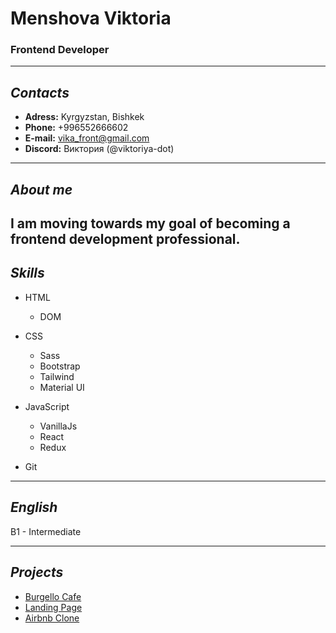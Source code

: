 # Menshova Viktoria
### Frontend Developer
---
## *Contacts*
* **Adress:** Kyrgyzstan, Bishkek
* **Phone:** +996552666602
* **E-mail:** vika_front@gmail.com
* **Discord:** Виктория (@viktoriya-dot)
---
## *About me*
I am moving towards my goal of becoming a frontend development professional.
---
## *Skills*
- HTML
    - DOM

- CSS
    - Sass
    - Bootstrap
    - Tailwind
    - Material UI

- JavaScript
    - VanillaJs
    - React
    - Redux

- Git
---

## *English*
B1 - Intermediate

---
## *Projects*
* [Burgello Cafe](https://viktoriya-dot.github.io/burgello_cafe/)
* [Landing Page](https://viktoriya-dot.github.io/Mobile-device-landing-page/)
* [Airbnb Clone](https://github.com/viktoriya-dot/airbnb-yt-clone)
